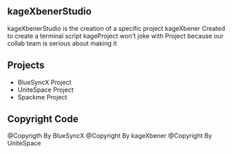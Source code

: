 ## kageXbenerStudio

kageXbenerStudio is the creation of a specific project 
kageXbener Created to create a terminal script
kageProject won't joke with Project because our collab team is serious about making it

## Projects


- BlueSyncX Project
- UniteSpace Project
- Spackme Project


## Copyright Code


@Copyrigth By BlueSyncX
@Copyright By kageXbener
@Copyright By UniteSpace
